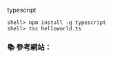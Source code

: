 typescript

```console
shell> npm install -g typescript
shell> tsc helloworld.ts
```

### :books: 參考網站：

